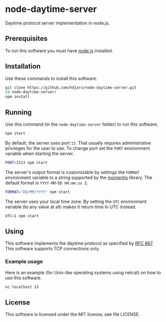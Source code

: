 # node-daytime-server

Daytime protocol server implementation in node.js.

## Prerequisites

To run this software you must have [node.js](http://nodejs.org) installed.

## Installation

Use these commands to install this software.

```sh
git clone https://github.com/hdjarv/node-daytime-server.git
cd node-daytime-server/
npm install
```

## Running

Use this command (in the `node-daytime-server` folder) to run this software.

```sh
npm start
```

By default, the server uses port `13`. That usually requires administrative privileges for the user to use.
To change port set the `PORT` environment variable when starting the server.

```sh
PORT=1313 npm start
```

The server's output format is customizable by settings the `FORMAT` environment variable to a string supported by the [momentjs](http://momentjs.com/docs/#/displaying/format/) library. The default format is `YYYY-MM-DD HH:mm:ss Z`.

```sh
FORMAT="DD/MM/YYYY" npm start
```

The server uses your local time zone. By setting the `UTC` environment variable (to any value at all) makes it
return time in UTC instead.

```sh
UTC=1 npm start
```

## Using

This software implements the daytime protocol as specified by [RFC 867](https://tools.ietf.org/html/rfc867). This software supports TCP connections only.


### Example usage

Here is an example (for Unix-like operating systems using netcat) on how to use this software.

```sh
nc localhost 13
```

## License

This software is licensed under the MIT license, see file LICENSE.
